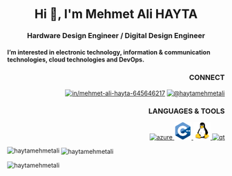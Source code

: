 <h1 align="center">Hi 👋, I'm Mehmet Ali HAYTA</h1>
<h3 align="center">Hardware Design Engineer / Digital Design Engineer</h3>

<h4 align="left"> I’m interested in electronic technology, information & communication technologies, cloud technologies and DevOps.  </h4>

<h3 align="right">CONNECT</h3>  
<p align="right">
<a href="https://linkedin.com/in/mehmet-ali-hayta-645646217" target="blank"><img align="center" src="https://raw.githubusercontent.com/rahuldkjain/github-profile-readme-generator/master/src/images/icons/Social/linked-in-alt.svg" alt="in/mehmet-ali-hayta-645646217" height="30" width="40" /></a>
<a href="https://medium.com/@haytamehmetali" target="blank"><img align="center" src="https://raw.githubusercontent.com/rahuldkjain/github-profile-readme-generator/master/src/images/icons/Social/medium.svg" alt="@haytamehmetali" height="30" width="40" /></a>
</p>

<h3 align="right">LANGUAGES & TOOLS</h3>
<p align="right"> <a href="https://azure.microsoft.com/en-in/" target="_blank" rel="noreferrer"> <img src="https://www.vectorlogo.zone/logos/microsoft_azure/microsoft_azure-icon.svg" alt="azure" width="40" height="40"/> </a> <a href="https://www.w3schools.com/cpp/" target="_blank" rel="noreferrer"> <img src="https://raw.githubusercontent.com/devicons/devicon/master/icons/cplusplus/cplusplus-original.svg" alt="cplusplus" width="40" height="40"/> </a> <a href="https://www.linux.org/" target="_blank" rel="noreferrer"> <img src="https://raw.githubusercontent.com/devicons/devicon/master/icons/linux/linux-original.svg" alt="linux" width="40" height="40"/> </a> <a href="https://www.qt.io/" target="_blank" rel="noreferrer"> <img src="https://upload.wikimedia.org/wikipedia/commons/0/0b/Qt_logo_2016.svg" alt="qt" width="40" height="40"/> </a> </p>

<p><img align="left" src="https://github-readme-stats.vercel.app/api/top-langs?username=haytamehmetali&show_icons=true&locale=en&layout=compact" alt="haytamehmetali" /></p>

<p>&nbsp;<img align="center" src="https://github-readme-stats.vercel.app/api?username=haytamehmetali&show_icons=true&locale=en" alt="haytamehmetali" /></p>

<p><img align="center" src="https://github-readme-streak-stats.herokuapp.com/?user=haytamehmetali&" alt="haytamehmetali" /></p>
